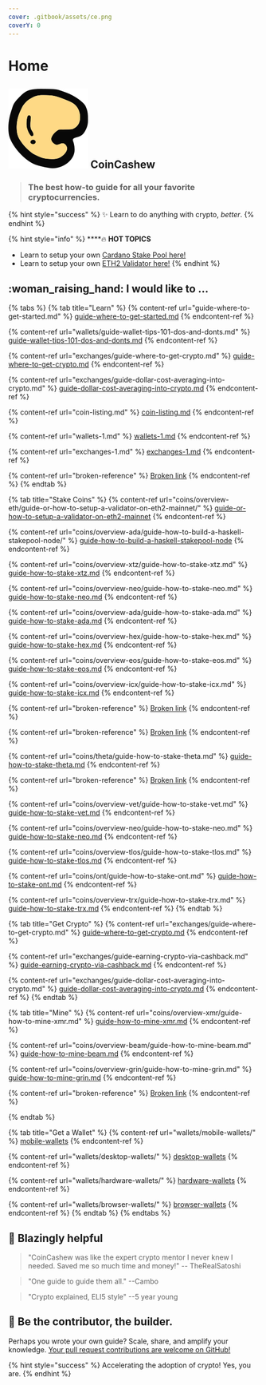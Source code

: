 ```yaml
---
cover: .gitbook/assets/ce.png
coverY: 0
---
```


# Home

##  ![](.gitbook/assets/160.png) CoinCashew

> ### The best how-to guide for all your favorite cryptocurrencies.

{% hint style="success" %}
:sparkles: Learn to do anything with crypto, _better_.
{% endhint %}

{% hint style="info" %}
****:fire: **HOT TOPICS** 

* Learn to setup your own [Cardano Stake Pool here!](coins/overview-ada/guide-how-to-build-a-haskell-stakepool-node/)
* Learn to setup your own [ETH2 Validator here!](coins/overview-eth/guide-or-how-to-setup-a-validator-on-eth2-mainnet/)
{% endhint %}

## :woman_raising_hand: I would like to ...

{% tabs %}
{% tab title="Learn" %}
{% content-ref url="guide-where-to-get-started.md" %}
[guide-where-to-get-started.md](guide-where-to-get-started.md)
{% endcontent-ref %}

{% content-ref url="wallets/guide-wallet-tips-101-dos-and-donts.md" %}
[guide-wallet-tips-101-dos-and-donts.md](wallets/guide-wallet-tips-101-dos-and-donts.md)
{% endcontent-ref %}

{% content-ref url="exchanges/guide-where-to-get-crypto.md" %}
[guide-where-to-get-crypto.md](exchanges/guide-where-to-get-crypto.md)
{% endcontent-ref %}

{% content-ref url="exchanges/guide-dollar-cost-averaging-into-crypto.md" %}
[guide-dollar-cost-averaging-into-crypto.md](exchanges/guide-dollar-cost-averaging-into-crypto.md)
{% endcontent-ref %}

{% content-ref url="coin-listing.md" %}
[coin-listing.md](coin-listing.md)
{% endcontent-ref %}

{% content-ref url="wallets-1.md" %}
[wallets-1.md](wallets-1.md)
{% endcontent-ref %}

{% content-ref url="exchanges-1.md" %}
[exchanges-1.md](exchanges-1.md)
{% endcontent-ref %}

{% content-ref url="broken-reference" %}
[Broken link](broken-reference)
{% endcontent-ref %}
{% endtab %}

{% tab title="Stake Coins" %}
{% content-ref url="coins/overview-eth/guide-or-how-to-setup-a-validator-on-eth2-mainnet/" %}
[guide-or-how-to-setup-a-validator-on-eth2-mainnet](coins/overview-eth/guide-or-how-to-setup-a-validator-on-eth2-mainnet/)
{% endcontent-ref %}

{% content-ref url="coins/overview-ada/guide-how-to-build-a-haskell-stakepool-node/" %}
[guide-how-to-build-a-haskell-stakepool-node](coins/overview-ada/guide-how-to-build-a-haskell-stakepool-node/)
{% endcontent-ref %}

{% content-ref url="coins/overview-xtz/guide-how-to-stake-xtz.md" %}
[guide-how-to-stake-xtz.md](coins/overview-xtz/guide-how-to-stake-xtz.md)
{% endcontent-ref %}

{% content-ref url="coins/overview-neo/guide-how-to-stake-neo.md" %}
[guide-how-to-stake-neo.md](coins/overview-neo/guide-how-to-stake-neo.md)
{% endcontent-ref %}

{% content-ref url="coins/overview-ada/guide-how-to-stake-ada.md" %}
[guide-how-to-stake-ada.md](coins/overview-ada/guide-how-to-stake-ada.md)
{% endcontent-ref %}

{% content-ref url="coins/overview-hex/guide-how-to-stake-hex.md" %}
[guide-how-to-stake-hex.md](coins/overview-hex/guide-how-to-stake-hex.md)
{% endcontent-ref %}

{% content-ref url="coins/overview-eos/guide-how-to-stake-eos.md" %}
[guide-how-to-stake-eos.md](coins/overview-eos/guide-how-to-stake-eos.md)
{% endcontent-ref %}

{% content-ref url="coins/overview-icx/guide-how-to-stake-icx.md" %}
[guide-how-to-stake-icx.md](coins/overview-icx/guide-how-to-stake-icx.md)
{% endcontent-ref %}

{% content-ref url="broken-reference" %}
[Broken link](broken-reference)
{% endcontent-ref %}

{% content-ref url="broken-reference" %}
[Broken link](broken-reference)
{% endcontent-ref %}

{% content-ref url="coins/theta/guide-how-to-stake-theta.md" %}
[guide-how-to-stake-theta.md](coins/theta/guide-how-to-stake-theta.md)
{% endcontent-ref %}

{% content-ref url="broken-reference" %}
[Broken link](broken-reference)
{% endcontent-ref %}

{% content-ref url="coins/overview-vet/guide-how-to-stake-vet.md" %}
[guide-how-to-stake-vet.md](coins/overview-vet/guide-how-to-stake-vet.md)
{% endcontent-ref %}

{% content-ref url="coins/overview-neo/guide-how-to-stake-neo.md" %}
[guide-how-to-stake-neo.md](coins/overview-neo/guide-how-to-stake-neo.md)
{% endcontent-ref %}

{% content-ref url="coins/overview-tlos/guide-how-to-stake-tlos.md" %}
[guide-how-to-stake-tlos.md](coins/overview-tlos/guide-how-to-stake-tlos.md)
{% endcontent-ref %}

{% content-ref url="coins/ont/guide-how-to-stake-ont.md" %}
[guide-how-to-stake-ont.md](coins/ont/guide-how-to-stake-ont.md)
{% endcontent-ref %}

{% content-ref url="coins/overview-trx/guide-how-to-stake-trx.md" %}
[guide-how-to-stake-trx.md](coins/overview-trx/guide-how-to-stake-trx.md)
{% endcontent-ref %}
{% endtab %}

{% tab title="Get Crypto" %}
{% content-ref url="exchanges/guide-where-to-get-crypto.md" %}
[guide-where-to-get-crypto.md](exchanges/guide-where-to-get-crypto.md)
{% endcontent-ref %}

{% content-ref url="exchanges/guide-earning-crypto-via-cashback.md" %}
[guide-earning-crypto-via-cashback.md](exchanges/guide-earning-crypto-via-cashback.md)
{% endcontent-ref %}

{% content-ref url="exchanges/guide-dollar-cost-averaging-into-crypto.md" %}
[guide-dollar-cost-averaging-into-crypto.md](exchanges/guide-dollar-cost-averaging-into-crypto.md)
{% endcontent-ref %}
{% endtab %}

{% tab title="Mine" %}
{% content-ref url="coins/overview-xmr/guide-how-to-mine-xmr.md" %}
[guide-how-to-mine-xmr.md](coins/overview-xmr/guide-how-to-mine-xmr.md)
{% endcontent-ref %}

{% content-ref url="coins/overview-beam/guide-how-to-mine-beam.md" %}
[guide-how-to-mine-beam.md](coins/overview-beam/guide-how-to-mine-beam.md)
{% endcontent-ref %}

{% content-ref url="coins/overview-grin/guide-how-to-mine-grin.md" %}
[guide-how-to-mine-grin.md](coins/overview-grin/guide-how-to-mine-grin.md)
{% endcontent-ref %}

{% content-ref url="broken-reference" %}
[Broken link](broken-reference)
{% endcontent-ref %}


{% endtab %}

{% tab title="Get a Wallet" %}
{% content-ref url="wallets/mobile-wallets/" %}
[mobile-wallets](wallets/mobile-wallets/)
{% endcontent-ref %}

{% content-ref url="wallets/desktop-wallets/" %}
[desktop-wallets](wallets/desktop-wallets/)
{% endcontent-ref %}

{% content-ref url="wallets/hardware-wallets/" %}
[hardware-wallets](wallets/hardware-wallets/)
{% endcontent-ref %}

{% content-ref url="wallets/browser-wallets/" %}
[browser-wallets](wallets/browser-wallets/)
{% endcontent-ref %}
{% endtab %}
{% endtabs %}

## :robot: Blazingly helpful

> "CoinCashew was like the expert crypto mentor I never knew I needed. Saved me so much time and money!" -- TheRealSatoshi

> "One guide to guide them all." --Cambo

> "Crypto explained, ELI5 style" --5 year young

## :dart: Be the contributor, the builder.

Perhaps you wrote your own guide? Scale, share, and amplify your knowledge. [Your pull request contributions are welcome on GitHub!](contact-us/contributing/)

{% hint style="success" %}
Accelerating the adoption of crypto! Yes, you are. 
{% endhint %}
